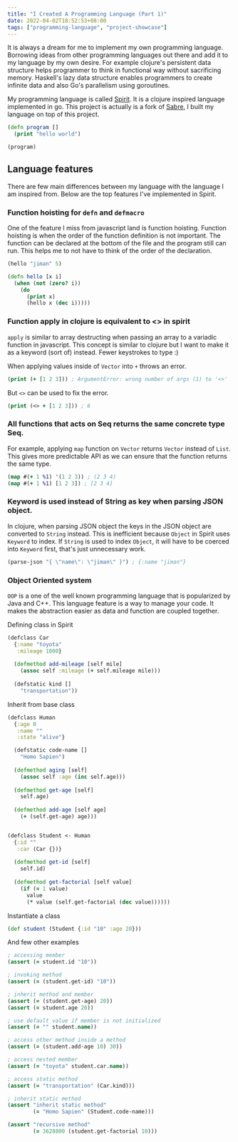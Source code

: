 ```yaml
---
title: "I Created A Programming Language (Part 1)"
date: 2022-04-02T18:52:53+08:00
tags: ["programming-language", "project-showcase"]
---
```


It is always a dream for me to implement my own programming language. Borrowing
ideas from other programming languages out there and add it to my language by my
own desire. For example clojure's persistent data structure helps programmer to
think in functional way without sacrificing memory. Haskell's lazy data
structure enables programmers to create infinite data and also Go's
parallelism using goroutines.

My programming language is called [Spirit](https://github.com/issadarkthing/spirit).
It is a clojure inspired language implemented in go. This project is actually is
a fork of [Sabre](https://github.com/spy16/sabre), I built my language on top of
this project.

```clojure
(defn program []
  (print "hello world")

(program)
```

## Language features
There are few main differences between my language with the language I am
inspired from. Below are the top features I've implemented in Spirit.

### Function hoisting for `defn` and `defmacro`
One of the feature I miss from javascript land is function hoisting. Function
hoisting is when the order of the function definition is not important. The
function can be declared at the bottom of the file and the program still can 
run. This helps me to not have to think of the order of the declaration.
```clojure
(hello "jiman" 5)

(defn hello [x i]
  (when (not (zero? i))
    (do 
      (print x) 
      (hello x (dec i)))))
```

### Function apply in clojure is equivalent to <> in spirit
`apply` is similar to array destructing when passing an array to a variadic
function in javascript. This concept is similar to clojure but I want to make it
as a keyword (sort of) instead. Fewer keystrokes to type :)

When applying values inside of `Vector` into `+` throws an error.
```clojure
(print (+ [1 2 3])) ; ArgumentError: wrong number of args (1) to '<>'
```

But `<>` can be used to fix the error.
```clojure
(print (<> + [1 2 3])) ; 6
```

### All functions that acts on Seq returns the same concrete type Seq. 
For example, applying `map` function on `Vector` returns `Vector` instead of
`List`.  This gives more predictable API as we can ensure that the function
returns the same type.

```clojure
(map #(+ 1 %1) '(1 2 3)) ; (2 3 4)
(map #(+ 1 %1) [1 2 3]) ; [2 3 4]
```

### Keyword is used instead of String as key when parsing JSON object.
In clojure, when parsing JSON object the keys in the JSON object are converted
to `String` instead. This is inefficient because `Object` in Spirit uses
`Keyword` to index. If `String` is used to index `Object`, it will have to be
coerced into `Keyword` first, that's just unnecessary work.

```clojure
(parse-json "{ \"name\": \"jiman\" }") ; {:name "jiman"}
```

### Object Oriented system
`OOP` is a one of the well known programming language that is popularized by
Java and C++. This language feature is a way to manage your code. It makes the
abstraction easier as data and function are coupled together.

Defining class in Spirit
```clojure
(defclass Car
  {:name "toyota"
   :mileage 1000}
  
  (defmethod add-mileage [self mile]
    (assoc self :mileage (+ self.mileage mile)))
  
  (defstatic kind []
    "transportation"))
```

Inherit from base class
```clojure
(defclass Human
  {:age 0
   :name ""
   :state "alive"}

  (defstatic code-name []
    "Homo Sapien")
  
  (defmethod aging [self]
    (assoc self :age (inc self.age)))
  
  (defmethod get-age [self]
    self.age)
  
  (defmethod add-age [self age]
    (+ (self.get-age) age)))


(defclass Student <- Human
  {:id ""
   :car (Car {})}
  
  (defmethod get-id [self]
    self.id)
  
  (defmethod get-factorial [self value]
    (if (= 1 value)
      value
      (* value (self.get-factorial (dec value))))))
```

Instantiate a class

```clojure
(def student (Student {:id "10" :age 20}))
```

And few other examples
```clojure
; accessing member
(assert (= student.id "10"))

; invoking method
(assert (= (student.get-id) "10"))

; inherit method and member
(assert (= (student.get-age) 20))
(assert (= student.age 20))

; use default value if member is not initialized
(assert (= "" student.name))

; access other method inside a method
(assert (= (student.add-age 10) 30))

; access nested member
(assert (= "toyota" student.car.name))

; access static method
(assert (= "transportation" (Car.kind)))

; inherit static method
(assert "inherit static method" 
        (= "Homo Sapien" (Student.code-name)))

(assert "recursive method" 
        (= 3628800 (student.get-factorial 10)))
```
